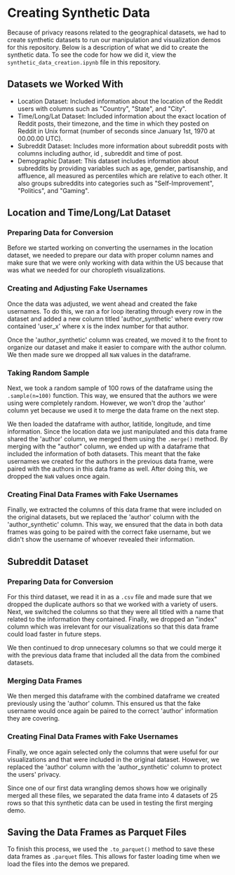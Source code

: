# Creating Synthetic Data

Because of privacy reasons related to the geographical datasets, we had to create synthetic datasets to run our manipulation and visualization demos for this repository. Below is a description of what we did to create the synthetic data. To see the code for how we did it, view the `synthetic_data_creation.ipynb` file in this repository.

## Datasets we Worked With
- Location Dataset: Included information about the location of the Reddit users with columns such as "Country", "State", and "City".
- Time/Long/Lat Dataset: Included information about the exact location of Reddit posts, their timezone, and the time in which they posted on Reddit in Unix format (number of seconds since January 1st, 1970 at 00.00.00 UTC).
- Subreddit Dataset: Includes more information about subreddit posts with columns including author, id , subreddit and time of post.
- Demographic Dataset: This dataset includes information about subreddits by providing variables such as age, gender, partisanship, and affluence, all measured as percentiles which are relative to each other. It also groups subreddits into categories such as "Self-Improvement", "Politics", and "Gaming".

## Location and Time/Long/Lat Dataset

### Preparing Data for Conversion

Before we started working on converting the usernames in the location dataset, we needed to prepare our data with proper column names and make sure that we were only working with data within the US because that was what we needed for our choropleth visualizations.

### Creating and Adjusting Fake Usernames
Once the data was adjusted, we went ahead and created the fake usernames. To do this, we ran a for loop iterating through every row in the dataset and added a new column titled 'author_synthetic' where every row contained 'user_x' where x is the index number for that author.

Once the 'author_synthetic' column was created, we moved it to the front to organize our dataset and make it easier to compare with the author column. We then made sure we dropped all `NaN` values in the dataframe.

### Taking Random Sample

Next, we took a random sample of 100 rows of the dataframe using the `.sample(n=100)` function. This way, we ensured that the authors we were using were completely random. However, we won't drop the 'author' column yet because we used it to merge the data frame on the next step.

We then loaded the dataframe with author, latitide, longitude, and time information. Since the location data we just manipulated and this data frame shared the 'author' column, we merged them using the `.merge()` method. By merging with the "author" column, we ended up with a dataframe that included the information of both datasets. This meant that the fake usernames we created for the authors in the previous data frame, were paired with the authors in this data frame as well. After doing this, we dropped the `NaN` values once again.

### Creating Final Data Frames with Fake Usernames

Finally, we extracted the columns of this data frame that were included on the original datasets, but we replaced the 'author' column with the 'author_synthetic' column. This way, we ensured that the data in both data frames was going to be paired with the correct fake username, but we didn't show the username of whoever revealed their information.

## Subreddit Dataset

### Preparing Data for Conversion

For this third dataset, we read it in as a `.csv` file and made sure that we dropped the duplicate authors so that we worked with a variety of users. Next, we switched the columns so that they were all titled with a name that related to the information they contained. Finally, we dropped an "index" column which was irrelevant for our visualizations so that this data frame could load faster in future steps.

We then continued to drop unnecesary columns so that we could merge it with the previous data frame that included all the data from the combined datasets.

### Merging Data Frames

We then merged this dataframe with the combined dataframe we created previously using the 'author' column. This ensured us that the fake username would once again be paired to the correct 'author' information they are covering.

### Creating Final Data Frames with Fake Usernames

Finally, we once again selected only the columns that were useful for our visualizations and that were included in the original dataset. However, we replaced the 'author' column with the 'author_synthetic' column to protect the users' privacy.

Since one of our first data wrangling demos shows how we originally merged all these files, we separated the data frame into 4 datasets of 25 rows so that this synthetic data can be used in testing the first merging demo.

## Saving the Data Frames as Parquet Files
To finish this process, we used the `.to_parquet()` method to save these data frames as `.parquet` files. This allows for faster loading time when we load the files into the demos we prepared.